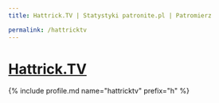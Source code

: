 ```yaml
---
title: Hattrick.TV | Statystyki patronite.pl | Patromierz

permalink: /hattricktv
---
```


# [Hattrick.TV](https://patronite.pl/hattricktv)

{% include profile.md name="hattricktv" prefix="h" %}
